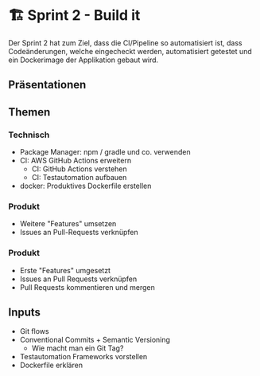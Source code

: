 # 🏗️ Sprint 2 - Build it

Der Sprint 2 hat zum Ziel, dass die CI/Pipeline so automatisiert ist, dass
Codeänderungen, welche eingecheckt werden, automatisiert getestet und ein
Dockerimage der Applikation gebaut wird.

## Präsentationen

<Slide name="packagemanager"/>

<Slide name="formatting"/>

<Slide name="docker"/>

<Slide name="ci-cd"/>

<Slide name="sprint2-ende"/>

## Themen

### Technisch

- Package Manager: npm / gradle und co. verwenden
- CI: AWS GitHub Actions erweitern
  - CI: GitHub Actions verstehen
  - CI: Testautomation aufbauen
- docker: Produktives Dockerfile erstellen

### Produkt

- Weitere "Features" umsetzen
- Issues an Pull-Requests verknüpfen

### Produkt

- Erste "Features" umgesetzt
- Issues an Pull Requests verknüpfen
- Pull Requests kommentieren und mergen

## Inputs

- Git flows
- Conventional Commits + Semantic Versioning
  - Wie macht man ein Git Tag?
- Testautomation Frameworks vorstellen
- Dockerfile erklären
